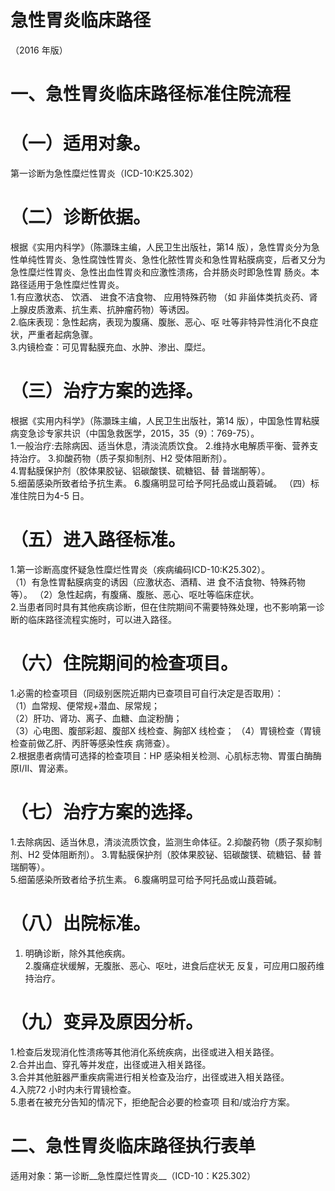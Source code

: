 # 急性胃炎临床路径  
（2016 年版）  
# 一、急性胃炎临床路径标准住院流程  
# （一）适用对象。  
第一诊断为急性糜烂性胃炎（ICD-10:K25.302）  
# （二）诊断依据。  
根据《实用内科学》（陈灝珠主编，人民卫生出版社，第14 版），急性胃炎分为急性单纯性胃炎、急性腐蚀性胃炎、急性化脓性胃炎和急性胃粘膜病变，后者又分为急性糜烂性胃炎、急性出血性胃炎和应激性溃疡，合并肠炎时即急性胃 肠炎。本路径适用于急性糜烂性胃炎。  
1.有应激状态、 饮酒、 进食不洁食物、 应用特殊药物 （如 非甾体类抗炎药、肾上腺皮质激素、抗生素、抗肿瘤药物）等诱因。  
2.临床表现：急性起病，表现为腹痛、腹胀、恶心、呕 吐等非特异性消化不良症状，严重者起病急骤。  
3.内镜检查：可见胃黏膜充血、水肿、渗出、糜烂。  
# （三）治疗方案的选择。  
根据《实用内科学》（陈灝珠主编，人民卫生出版社，第14 版），中国急性胃粘膜病变急诊专家共识（中国急救医学，2015，35（9）：769-75）。  
1.一般治疗:去除病因、适当休息，清淡流质饮食。 2.维持水电解质平衡、营养支持治疗。 3.抑酸药物（质子泵抑制剂、H2 受体阻断剂）。  
4.胃黏膜保护剂（胶体果胶铋、铝碳酸镁、硫糖铝、替 普瑞酮等）。  
5.细菌感染所致者给予抗生素。 6.腹痛明显可给予阿托品或山莨菪碱。  （四）标准住院日为4-5 日。  
# （五）进入路径标准。  
1.第一诊断高度怀疑急性糜烂性胃炎（疾病编码ICD-10:K25.302）。  
（1）有急性胃黏膜病变的诱因（应激状态、酒精、进 食不洁食物、特殊药物等）。 （2）急性起病，有腹痛、腹胀、恶心、呕吐等临床症状。  
2.当患者同时具有其他疾病诊断，但在住院期间不需要特殊处理，也不影响第一诊断的临床路径流程实施时，可以进入路径。  
# （六）住院期间的检查项目。  
1.必需的检查项目（同级别医院近期内已查项目可自行决定是否取用）：  
（1）血常规、便常规$+$潜血、尿常规；  
（2）肝功、肾功、离子、血糖、血淀粉酶；  
（3）心电图、腹部彩超、腹部X 线检查、胸部X 线检查； （4）胃镜检查（胃镜检查前做乙肝、丙肝等感染性疾 病筛查）。  
2.根据患者病情可选择的检查项目：HP 感染相关检测、心肌标志物、胃蛋白酶酶原I/Ⅱ、胃泌素。  
# （七）治疗方案的选择。  
1.去除病因、适当休息，清淡流质饮食，监测生命体征。2.抑酸药物（质子泵抑制剂、H2 受体阻断剂）。 3.胃黏膜保护剂（胶体果胶铋、铝碳酸镁、硫糖铝、替 普瑞酮等）。  
5.细菌感染所致者给予抗生素。 6.腹痛明显可给予阿托品或山莨菪碱。  
# （八）出院标准。  
1. 明确诊断，除外其他疾病。  
2.腹痛症状缓解，无腹胀、恶心、呕吐，进食后症状无 反复，可应用口服药维持治疗。  
# （九）变异及原因分析。  
1.检查后发现消化性溃疡等其他消化系统疾病，出径或进入相关路径。  
2.合并出血、穿孔等并发症，出径或进入相关路径。  
3.合并其他脏器严重疾病需进行相关检查及治疗，出径或进入相关路径。  
4.入院72 小时内未行胃镜检查。  
5.患者在被充分告知的情况下，拒绝配合必要的检查项 目和/或治疗方案。  
# 二、急性胃炎临床路径执行表单  
适用对象：第一诊断__急性糜烂性胃炎__（ICD-10：K25.302）  
